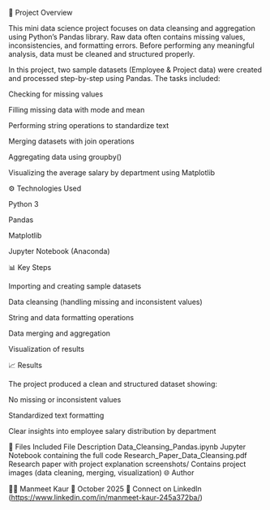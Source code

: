 🧠 Project Overview

This mini data science project focuses on data cleansing and aggregation using Python’s Pandas library.
Raw data often contains missing values, inconsistencies, and formatting errors. Before performing any meaningful analysis, data must be cleaned and structured properly.

In this project, two sample datasets (Employee & Project data) were created and processed step-by-step using Pandas.
The tasks included:

Checking for missing values

Filling missing data with mode and mean

Performing string operations to standardize text

Merging datasets with join operations

Aggregating data using groupby()

Visualizing the average salary by department using Matplotlib

⚙️ Technologies Used

Python 3

Pandas

Matplotlib

Jupyter Notebook (Anaconda)

📊 Key Steps

Importing and creating sample datasets

Data cleansing (handling missing and inconsistent values)

String and data formatting operations

Data merging and aggregation

Visualization of results

📈 Results

The project produced a clean and structured dataset showing:

No missing or inconsistent values

Standardized text formatting

Clear insights into employee salary distribution by department

🧩 Files Included
File	Description
Data_Cleansing_Pandas.ipynb	Jupyter Notebook containing the full code
Research_Paper_Data_Cleansing.pdf	Research paper with project explanation
screenshots/	Contains project images (data cleaning, merging, visualization)
🌐 Author

👩‍💻 Manmeet Kaur
📅 October 2025
🔗 Connect on LinkedIn (https://www.linkedin.com/in/manmeet-kaur-245a372ba/)
